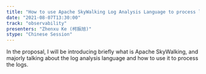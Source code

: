 ```yaml
---
title: "How to use Apache SkyWalking Log Analysis Language to process logs"
date: "2021-08-07T13:30:00" 
track: "observability"
presenters: "Zhenxu Ke (柯振旭)"
stype: "Chinese Session"
---
```

In the proposal, I will be introducing briefly what is Apache SkyWalking, and majorly talking about the log analysis language and how to use it to process the logs.